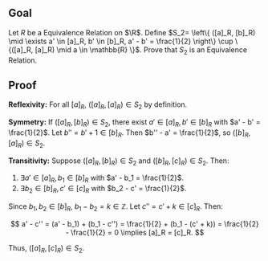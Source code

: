 ## Goal

Let $R$ be a Equivalence Relation on $\R$. Define $S_2= \left\{ ([a]_R, [b]_R) \mid \exists a' \in [a]_R, b' \in [b]_R, a' - b' = \frac{1}{2} \right\} \cup \{([a]_R, [a]_R) \mid a \in \mathbb{R} \}$. Prove that $S_2$ is an Equivalence Relation.

## Proof

**Reflexivity:** For all $[a]_R$, $([a]_R, [a]_R) \in S_2$ by definition.

**Symmetry:** If $([a]_R, [b]_R) \in S_2$, there exist $a' \in [a]_R, b' \in [b]_R$ with $a' - b' = \frac{1}{2}$. Let $b'' = b' + 1 \in [b]_R$. Then $b'' - a' = \frac{1}{2}$, so $([b]_R, [a]_R) \in S_2$.

**Transitivity:** Suppose $([a]_R, [b]_R) \in S_2$ and $([b]_R, [c]_R) \in S_2$. Then:

1. $\exists a' \in [a]_R, b_1 \in [b]_R$ with $a' - b_1 = \frac{1}{2}$.
2. $\exists b_2 \in [b]_R, c' \in [c]_R$ with $b_2 - c' = \frac{1}{2}$.

Since $b_1, b_2 \in [b]_R$, $b_1 - b_2 = k \in \mathbb{Z}$. Let $c'' = c' + k \in [c]_R$. Then:

$$
a' - c'' = (a' - b_1) + (b_1 - c'') = \frac{1}{2} + (b_1 - (c' + k)) = \frac{1}{2} - \frac{1}{2} = 0 \implies [a]_R = [c]_R.
$$

Thus, $([a]_R, [c]_R) \in S_2$.
